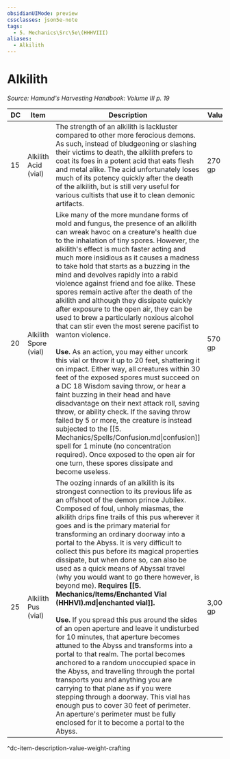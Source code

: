 ```yaml
---
obsidianUIMode: preview
cssclasses: json5e-note
tags:
  - 5. Mechanics\Src\5e\(HHHVIII)
aliases:
  - Alkilith
---
```

# Alkilith
*Source: Hamund's Harvesting Handbook: Volume III p. 19* 

| DC | Item | Description | Value | Weight | Crafting |
|----|------|-------------|-------|--------|----------|
| 15 | Alkilith Acid (vial) | The strength of an alkilith is lackluster compared to other more ferocious demons. As such, instead of bludgeoning or slashing their victims to death, the alkilith prefers to coat its foes in a potent acid that eats flesh and metal alike. The acid unfortunately loses much of its potency quickly after the death of the alkilith, but is still very useful for various cultists that use it to clean demonic artifacts. | 270 gp | 1 lb | — |
| 20 | Alkilith Spore (vial) | Like many of the more mundane forms of mold and fungus, the presence of an alkilith can wreak havoc on a creature's health due to the inhalation of tiny spores. However, the alkilith's effect is much faster acting and much more insidious as it causes a madness to take hold that starts as a buzzing in the mind and devolves rapidly into a rabid violence against friend and foe alike. These spores remain active after the death of the alkilith and although they dissipate quickly after exposure to the open air, they can be used to brew a particularly noxious alcohol that can stir even the most serene pacifist to wanton violence.<br /><br />**Use.** As an action, you may either uncork this vial or throw it up to 20 feet, shattering it on impact. Either way, all creatures within 30 feet of the exposed spores must succeed on a DC 18 Wisdom saving throw, or hear a faint buzzing in their head and have disadvantage on their next attack roll, saving throw, or ability check. If the saving throw failed by 5 or more, the creature is instead subjected to the [[5. Mechanics/Spells/Confusion.md\|confusion]] spell for 1 minute (no concentration required). Once exposed to the open air for one turn, these spores dissipate and become useless. | 570 gp | 1 lb | [[5. Mechanics/Items/Berserker Brew (HHHVIII).md\|Berserker Brew]] |
| 25 | Alkilith Pus (vial) | The oozing innards of an alkilith is its strongest connection to its previous life as an offshoot of the demon prince Jubilex. Composed of foul, unholy miasmas, the alkilith drips fine trails of this pus wherever it goes and is the primary material for transforming an ordinary doorway into a portal to the Abyss. It is very difficult to collect this pus before its magical properties dissipate, but when done so, can also be used as a quick means of Abyssal travel (why you would want to go there however, is beyond me). **Requires [[5. Mechanics/Items/Enchanted Vial (HHHVI).md\|enchanted vial]].**<br /><br />**Use.** If you spread this pus around the sides of an open aperture and leave it undisturbed for 10 minutes, that aperture becomes attuned to the Abyss and transforms into a portal to that realm. The portal becomes anchored to a random unoccupied space in the Abyss, and travelling through the portal transports you and anything you are carrying to that plane as if you were stepping through a doorway. This vial has enough pus to cover 30 feet of perimeter. An aperture's perimeter must be fully enclosed for it to become a portal to the Abyss. | 3,000 gp | 1 lb | — |
^dc-item-description-value-weight-crafting
